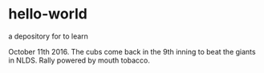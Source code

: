 # hello-world
a depository for to learn

October 11th 2016. The cubs come back in the 9th inning to beat the giants in NLDS. Rally powered by mouth tobacco. 
